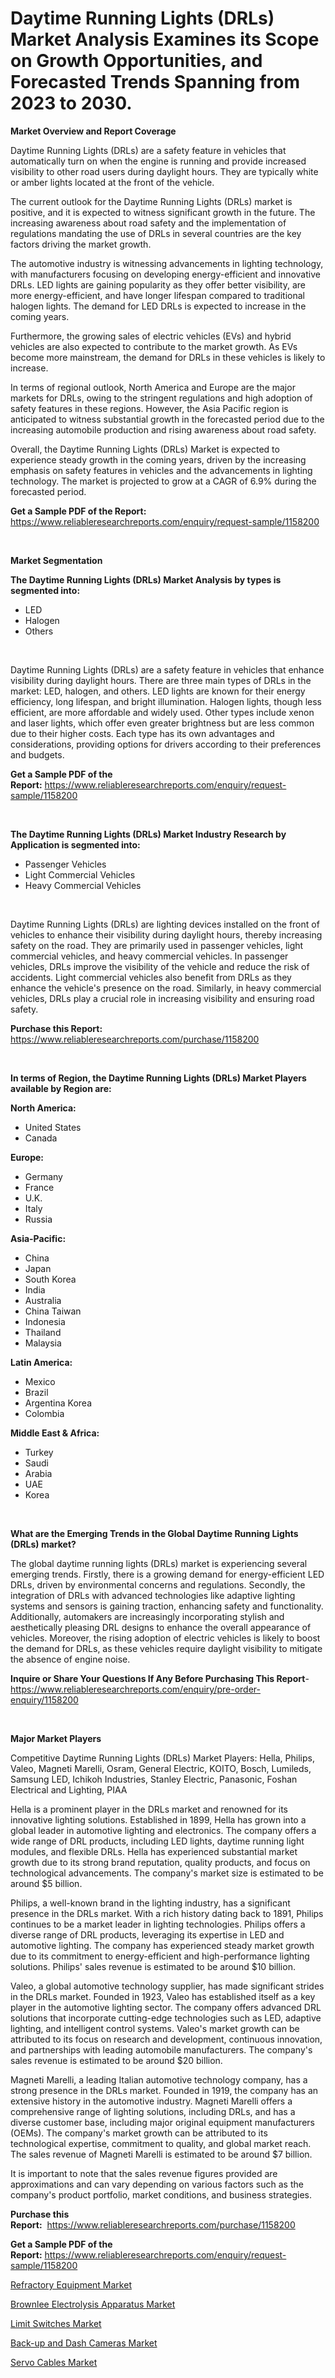 <p><h1>Daytime Running Lights (DRLs) Market Analysis Examines its Scope on Growth Opportunities, and Forecasted Trends Spanning from 2023 to 2030.</h1></p><p><strong>Market Overview and Report Coverage</strong></p>
<p><p>Daytime Running Lights (DRLs) are a safety feature in vehicles that automatically turn on when the engine is running and provide increased visibility to other road users during daylight hours. They are typically white or amber lights located at the front of the vehicle.</p><p>The current outlook for the Daytime Running Lights (DRLs) market is positive, and it is expected to witness significant growth in the future. The increasing awareness about road safety and the implementation of regulations mandating the use of DRLs in several countries are the key factors driving the market growth.</p><p>The automotive industry is witnessing advancements in lighting technology, with manufacturers focusing on developing energy-efficient and innovative DRLs. LED lights are gaining popularity as they offer better visibility, are more energy-efficient, and have longer lifespan compared to traditional halogen lights. The demand for LED DRLs is expected to increase in the coming years.</p><p>Furthermore, the growing sales of electric vehicles (EVs) and hybrid vehicles are also expected to contribute to the market growth. As EVs become more mainstream, the demand for DRLs in these vehicles is likely to increase.</p><p>In terms of regional outlook, North America and Europe are the major markets for DRLs, owing to the stringent regulations and high adoption of safety features in these regions. However, the Asia Pacific region is anticipated to witness substantial growth in the forecasted period due to the increasing automobile production and rising awareness about road safety.</p><p>Overall, the Daytime Running Lights (DRLs) Market is expected to experience steady growth in the coming years, driven by the increasing emphasis on safety features in vehicles and the advancements in lighting technology. The market is projected to grow at a CAGR of 6.9% during the forecasted period.</p></p>
<p><strong>Get a Sample PDF of the Report:</strong> <a href="https://www.reliableresearchreports.com/enquiry/request-sample/1158200">https://www.reliableresearchreports.com/enquiry/request-sample/1158200</a></p>
<p>&nbsp;</p>
<p><strong>Market Segmentation</strong></p>
<p><strong>The Daytime Running Lights (DRLs) Market Analysis by types is segmented into:</strong></p>
<p><ul><li>LED</li><li>Halogen</li><li>Others</li></ul></p>
<p>&nbsp;</p>
<p><p>Daytime Running Lights (DRLs) are a safety feature in vehicles that enhance visibility during daylight hours. There are three main types of DRLs in the market: LED, halogen, and others. LED lights are known for their energy efficiency, long lifespan, and bright illumination. Halogen lights, though less efficient, are more affordable and widely used. Other types include xenon and laser lights, which offer even greater brightness but are less common due to their higher costs. Each type has its own advantages and considerations, providing options for drivers according to their preferences and budgets.</p></p>
<p><strong>Get a Sample PDF of the Report:</strong>&nbsp;<a href="https://www.reliableresearchreports.com/enquiry/request-sample/1158200">https://www.reliableresearchreports.com/enquiry/request-sample/1158200</a></p>
<p>&nbsp;</p>
<p><strong>The Daytime Running Lights (DRLs) Market Industry Research by Application is segmented into:</strong></p>
<p><ul><li>Passenger Vehicles</li><li>Light Commercial Vehicles</li><li>Heavy Commercial Vehicles</li></ul></p>
<p>&nbsp;</p>
<p><p>Daytime Running Lights (DRLs) are lighting devices installed on the front of vehicles to enhance their visibility during daylight hours, thereby increasing safety on the road. They are primarily used in passenger vehicles, light commercial vehicles, and heavy commercial vehicles. In passenger vehicles, DRLs improve the visibility of the vehicle and reduce the risk of accidents. Light commercial vehicles also benefit from DRLs as they enhance the vehicle's presence on the road. Similarly, in heavy commercial vehicles, DRLs play a crucial role in increasing visibility and ensuring road safety.</p></p>
<p><strong>Purchase this Report:</strong>&nbsp; <a href="https://www.reliableresearchreports.com/purchase/1158200">https://www.reliableresearchreports.com/purchase/1158200</a></p>
<p>&nbsp;</p>
<p><strong>In terms of Region, the Daytime Running Lights (DRLs) Market Players available by Region are:</strong></p>
<p>
    <p> <strong> North America: </strong>
        <ul>
            <li>United States</li>
            <li>Canada</li>
        </ul>
        </p> 
    <p> <strong> Europe: </strong>
        <ul>
            <li>Germany</li>
            <li>France</li>
            <li>U.K.</li>
            <li>Italy</li>
            <li>Russia</li>
        </ul>
        </p> 
    <p> <strong> Asia-Pacific: </strong>
        <ul>
            <li>China</li>
            <li>Japan</li>
            <li>South Korea</li>
            <li>India</li>
            <li>Australia</li>
            <li>China Taiwan</li>
            <li>Indonesia</li>
            <li>Thailand</li>
            <li>Malaysia</li>
        </ul>
        </p> 
    <p> <strong> Latin America: </strong>
        <ul>
            <li>Mexico</li>
            <li>Brazil</li>
            <li>Argentina Korea</li>
            <li>Colombia</li>
        </ul>
        </p> 
    <p> <strong> Middle East & Africa: </strong>
        <ul>
            <li>Turkey</li>
            <li>Saudi</li>
            <li>Arabia</li>
            <li>UAE</li>
            <li>Korea</li>
        </ul>
    </p>
    </p>
<p>&nbsp;</p>
<p><strong>What are the Emerging Trends in the Global Daytime Running Lights (DRLs) market?</strong></p>
<p><p>The global daytime running lights (DRLs) market is experiencing several emerging trends. Firstly, there is a growing demand for energy-efficient LED DRLs, driven by environmental concerns and regulations. Secondly, the integration of DRLs with advanced technologies like adaptive lighting systems and sensors is gaining traction, enhancing safety and functionality. Additionally, automakers are increasingly incorporating stylish and aesthetically pleasing DRL designs to enhance the overall appearance of vehicles. Moreover, the rising adoption of electric vehicles is likely to boost the demand for DRLs, as these vehicles require daylight visibility to mitigate the absence of engine noise.</p></p>
<p><strong>Inquire or Share Your Questions If Any Before Purchasing This Report</strong>- <a href="https://www.reliableresearchreports.com/enquiry/pre-order-enquiry/1158200">https://www.reliableresearchreports.com/enquiry/pre-order-enquiry/1158200</a></p>
<p>&nbsp;</p>
<p><strong>Major Market Players</strong></p>
<p><p>Competitive Daytime Running Lights (DRLs) Market Players: Hella, Philips, Valeo, Magneti Marelli, Osram, General Electric, KOITO, Bosch, Lumileds, Samsung LED, Ichikoh Industries, Stanley Electric, Panasonic, Foshan Electrical and Lighting, PIAA</p><p>Hella is a prominent player in the DRLs market and renowned for its innovative lighting solutions. Established in 1899, Hella has grown into a global leader in automotive lighting and electronics. The company offers a wide range of DRL products, including LED lights, daytime running light modules, and flexible DRLs. Hella has experienced substantial market growth due to its strong brand reputation, quality products, and focus on technological advancements. The company's market size is estimated to be around $5 billion.</p><p>Philips, a well-known brand in the lighting industry, has a significant presence in the DRLs market. With a rich history dating back to 1891, Philips continues to be a market leader in lighting technologies. Philips offers a diverse range of DRL products, leveraging its expertise in LED and automotive lighting. The company has experienced steady market growth due to its commitment to energy-efficient and high-performance lighting solutions. Philips' sales revenue is estimated to be around $10 billion.</p><p>Valeo, a global automotive technology supplier, has made significant strides in the DRLs market. Founded in 1923, Valeo has established itself as a key player in the automotive lighting sector. The company offers advanced DRL solutions that incorporate cutting-edge technologies such as LED, adaptive lighting, and intelligent control systems. Valeo's market growth can be attributed to its focus on research and development, continuous innovation, and partnerships with leading automobile manufacturers. The company's sales revenue is estimated to be around $20 billion.</p><p>Magneti Marelli, a leading Italian automotive technology company, has a strong presence in the DRLs market. Founded in 1919, the company has an extensive history in the automotive industry. Magneti Marelli offers a comprehensive range of lighting solutions, including DRLs, and has a diverse customer base, including major original equipment manufacturers (OEMs). The company's market growth can be attributed to its technological expertise, commitment to quality, and global market reach. The sales revenue of Magneti Marelli is estimated to be around $7 billion.</p><p>It is important to note that the sales revenue figures provided are approximations and can vary depending on various factors such as the company's product portfolio, market conditions, and business strategies.</p></p>
<p><strong>Purchase this Report:</strong>&nbsp;&nbsp;<a href="https://www.reliableresearchreports.com/purchase/1158200">https://www.reliableresearchreports.com/purchase/1158200</a></p>
<p></p>
<p><strong>Get a Sample PDF of the Report:</strong>&nbsp;<a href="https://www.reliableresearchreports.com/enquiry/request-sample/1158200">https://www.reliableresearchreports.com/enquiry/request-sample/1158200</a></p>
<p><p><a href="https://medium.com/@piercehoppe2023/refractory-equipment-market-outlook-industry-overview-and-forecast-2023-to-2030-bb33ee05c92c">Refractory Equipment Market</a></p><p><a href="https://www.linkedin.com/pulse/brownlee-electrolysis-apparatus-market-size-share-amp-d6yde/">Brownlee Electrolysis Apparatus Market</a></p><p><a href="https://medium.com/@sanju991215/limit-switches-market-analysis-and-sze-forecasted-for-period-from-2023-to-2030-36a6e2758198">Limit Switches Market</a></p><p><a href="https://github.com/amae102299/Market-Research-Report-List-1/blob/main/back-up-and-dash-cameras-market.md">Back-up and Dash Cameras Market</a></p><p><a href="https://www.linkedin.com/pulse/decoding-servo-cables-market-deep-dive-latest-trends-segmentation-stqxe/">Servo Cables Market</a></p></p>